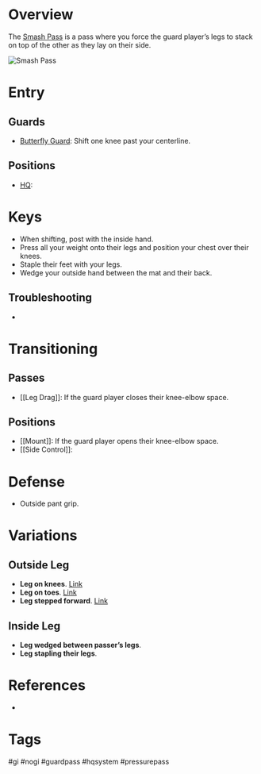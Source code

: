 # Overview
The <u>Smash Pass</u> is a pass where you force the guard player’s legs to stack on top of the other as they lay on their side.

![Smash Pass](https://evolve-mma.com/wp-content/uploads/2022/05/smash-pass.jpg)
# Entry
## Guards
- [Butterfly Guard](obsidian://open?vault=Obsidian-BJJ-Notes&file=Guards%2FButterfly%20Guard): Shift one knee past your centerline.
## Positions
- [HQ](obsidian://open?vault=Obsidian-BJJ-Notes&file=Positions%2FHeadquarters):
# Keys
- When shifting, post with the inside hand.
- Press all your weight onto their legs and position your chest over their knees.
- Staple their feet with your legs.
- Wedge your outside hand between the mat and their back.
## Troubleshooting
- 
# Transitioning
## Passes
- [[Leg Drag]]: If the guard player closes their knee-elbow space.
## Positions
- [[Mount]]: If the guard player opens their knee-elbow space.
- [[Side Control]]:
# Defense
- Outside pant grip.
# Variations
## Outside Leg
- **Leg on knees**. [Link](https://www.youtube.com/shorts/xhXX01pd69k)
- **Leg on toes**. [Link](https://www.youtube.com/shorts/pEF5JL4RJ4c)
- **Leg stepped forward**. [Link](https://youtu.be/gXpBhuoXJM4?si=35VRbDQY4Rv4H8hI&t=39)
## Inside Leg
- **Leg wedged between passer’s legs**.
- **Leg stapling their legs**.
# References
- 
# Tags
#gi #nogi #guardpass #hqsystem #pressurepass 